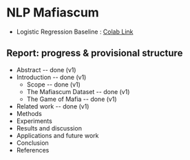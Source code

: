 # NLP Mafiascum

- Logistic Regression Baseline : [Colab Link](https://colab.research.google.com/drive/1txnLTaGDHw_qMpieUdDfsX0gbniFgXkv)

## Report: progress & provisional structure

* Abstract -- done (v1)
* Introduction -- done (v1)
  * Scope -- done (v1)
  * The Mafiascum Dataset -- done (v1)
  * The Game of Mafia -- done (v1)
* Related work -- done (v1)
* Methods
* Experiments
* Results and discussion
* Applications and future work
* Conclusion
* References
